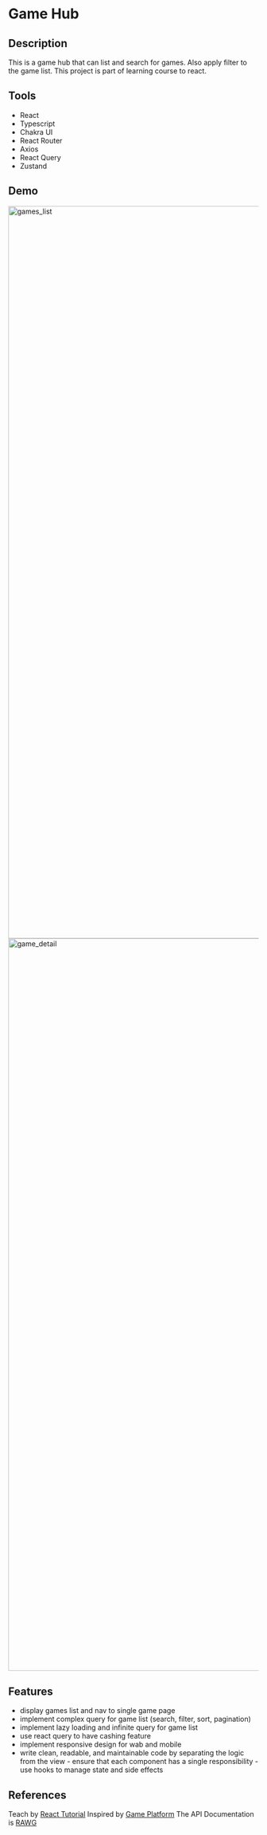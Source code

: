 # Game Hub

## Description

This is a game hub that can list and search for games. Also apply filter to the game list.
This project is part of learning course to react.

## Tools

- React
- Typescript
- Chakra UI
- React Router
- Axios
- React Query
- Zustand

## Demo
<img width="1470" alt="games_list" src="https://github.com/user-attachments/assets/3251b1a1-f3ab-4f2a-995c-b3305e78af22" />
<img width="1470" alt="game_detail" src="https://github.com/user-attachments/assets/6173ad7a-ce3c-4f83-bd45-026f2664f164" />


## Features

- display games list and nav to single game page
- implement complex query for game list (search, filter, sort, pagination)
- implement lazy loading and infinite query for game list
- use react query to have cashing feature
- implement responsive design for wab and mobile
- write clean, readable, and maintainable code by separating the logic from the view
        - ensure that each component has a single responsibility
        - use hooks to manage state and side effects

## References

Teach by [React Tutorial](https://reactjs.org/tutorial/tutorial.html)
Inspired by [Game Platform](https://rawg.io/)
The API Documentation is [RAWG](https://rawg.io/apidocs)
